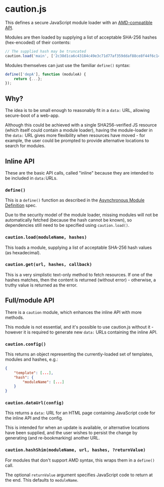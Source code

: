 # caution.js

This defines a secure JavaScript module loader with an [AMD-compatible API](https://github.com/amdjs/amdjs-api/blob/master/AMD.md).

Modules are then loaded by supplying a list of acceptable SHA-256 hashes (hex-encoded) of their contents:

```javascript
// The supplied hash may be truncated
caution.load('main', ['2c38d1ca6c43184c49e3c71d77af359ddaf88ce8f44f6c1455ff69393b129cb7']);
```

Modules themselves can just use the familiar `define()` syntax:

```javascript
define(['depA'], function (moduleA) {
	return {...};
});
```

## Why?

The idea is to be small enough to reasonably fit in a `data:` URL, allowing secure-boot of a web-app.

Although this could be achieved with a single SHA256-verified JS resource (which itself could contain a module loader), having the module-loader in the `data:` URL gives more flexibility when resources have moved - for example, the user could be prompted to provide alternative locations to search for modules.

## Inline API

These are the basic API calls, called "inline" because they are intended to be included in `data:`URLs.

### `define()`

This is a `define()` function as described in the [Asynchronous Module Definition](https://github.com/amdjs/amdjs-api/blob/master/AMD.md) spec.

Due to the security model of the module loader, missing modules will not be automatically fetched (because the hash cannot be known), so dependencies still need to be specified using `caution.load()`.

### `caution.load(moduleName, hashes)`

This loads a module, supplying a list of acceptable SHA-256 hash values (as hexadecimal).

### `caution.get(url, hashes, callback)`

This is a very simplistic text-only method to fetch resources.  If one of the hashes matches, then the content is returned (without error) - otherwise, a truthy value is returned as the error.

## Full/module API

There is a `caution` module, which enhances the inline API with more methods.

This module is not essential, and it's possible to use caution.js without it - however it is required to generate new `data:` URLs containing the inline API.

### `caution.config()`

This returns an object representing the currently-loaded set of templates, modules and hashes, e.g.:

```json
{
	"template": [...],
	"hash": {
		"moduleName": [...]
	}
}
```

### `caution.dataUrl(config)`

This returns a `data:` URL for an HTML page containing JavaScript code for the inline API and the config.

This is intended for when an update is available, or alternative locations have been supplied, and the user wishes to persist the change by generating (and re-bookmarking) another URL.

### `caution.hashShim(moduleName, url, hashes, ?returnValue)`

For modules that don't support AMD syntax, this wraps them in a `define()` call.

The optional `returnValue` argument specifies JavaScript code to return at the end.  This defaults to `moduleName`.